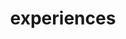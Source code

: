 ---
title: experiences
type: landing

design:
  # Default section spacing
  spacing: "2rem"

sections:
  - block: experience
    content:
      username: admin
---